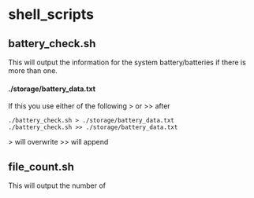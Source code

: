# shell_scripts

## battery_check.sh

This will output the information for the system battery/batteries if there is more than one.

#### ./storage/battery_data.txt

If this you use either of the following > or >> after

```
./battery_check.sh > ./storage/battery_data.txt
./battery_check.sh >> ./storage/battery_data.txt
```

&gt; will overwrite
&gt;&gt; will append

## file_count.sh

This will output the number of
